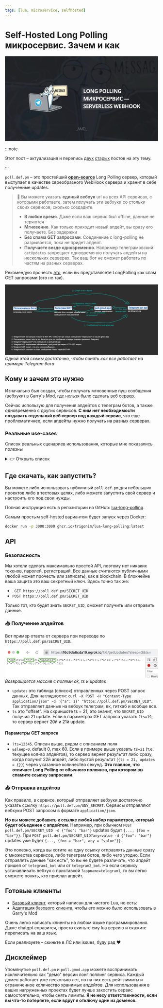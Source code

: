 ```yaml
---
tags: [lua, microservice, selfhosted]
---
```


# Self-Hosted Long Polling микросервис. Зачем и как

![banner](banner.png)

:::note

Этот пост – актуализация и перепись [двух](../../2021-11-15-poll-gmod-app-docs.md) [старых](../../2021-03-08-webhook-bez-web-servera.md) постов на эту тему.

:::

`poll.def.pm` – это простейший **[open-source](https://github.com/TRIGONIM/lua-long-polling)** Long Polling сервер, который выступает в качестве своеобразного WebHook сервера и хранит в себе полученные updates.

> 🌈  Вы можете указать **единый вебхук** url на всех API сервисах, с которыми работаете, затем получать эти вебхуки со стольки своих сервисов, сколько создадите.
>
> - **В любое время**. Даже если ваш сервис был offline, данные не теряются
> - **Мгновенно**. Как только приходит новый апдейт, вы сразу его получаете. Без задержки
> - **Без спама GET запросами**. Соединение с long-polling не разрывается, пока не придет апдейт.
> - **Получаете везде одновременно**. Например телеграмовский `getUpdates` запрещает одновременно получать апдейты на нескольких серверах. Так ваш бот не сможет работать по частям на разных серверах.

<!--truncate-->

Рекомендую прочесть [это](https://learn.javascript.ru/long-polling), если вы представляете LongPolling как спам GET запросами (это не так).

![scheme](scheme.png)
*Одной этой схемы достаточно, чтобы понять как все работает на примере Telegram бота*

## Кому и зачем это нужно

Изначально был создан, чтобы получать мгновенные пуш сообщения (вебхуки) в Garry's Mod, где нельзя было сделать веб сервер.

Сейчас использую для получения апдейтов с телеграм ботов, а также одновременно с других сервисов. **С ним нет необходимости создавать отдельный веб сервер под каждый сервис**, что еще проблематичнее, если апдейты нужно получать на разных серверах.

### Реальные use-cases

Список реальных сценариев использования, которые мне показались полезны

<details>
<summary>👉 Открыть список</summary>

#### Модульный сервис

<!-- У меня есть забавный телеграм бот, который я писал для Garry's Mod. Он позволяет сделать "мост" между игровыми серверами и телеграмом. С телеграма можно было писать в чат серверов, а с серверов в чат телеграма и на другие сервера. Одинаковый код был запущен сразу на нескольких игровых серверах. -->

Это касается не только Telegram ботов, просто мне это ближе по духу.

1. Бот запущен на нескольких игровых серверах одновременно. В боте была команда `/players`, которая присылала список игроков. Каждый бот на каждом сервере получал эту команду и присылал список игроков. Была еще команда `/select $servername`, которая позволяла выполнять любую команду на любом сервере. **!BAN CHEATER**

2. Одна часть бота написана на python, другая на lua. На питоне реализована команда `/computervision`, на lua все остальное. Я просто вынес функционал, который нельзя было сделать на Lua в другую среду. На Lua не было хендлера такой команды, а на питоне не было хендлера остальных команд. Так что ничего не конфликтовало.

#### healthcheck

![Servers looks down](healthcheck.png)

Подобно модульному боту, мой healthcheck работал так, что каждый сервер проверял друг друга. На одну поллинг ссылку все отправляли сигнал "я $имя и я живой". И каждый по такой же ссылке знал, кто живой. Если один из сервисов падал, то любой другой сообщал "тут сервис погиб, помогай". Масштабировалось все это простым включением нового сервиса.

#### Отказоустойчивость

![печень отказала](pechenka.png)
*зачем я вставил картинку с печенью..?*

Ниже пример для телеграм, но он применим для любого сервиса.

Если бот отключился, а люди продолжают писать, то с вебхуком вы навсегда потеряете эти сообщения. С long-polling сервисом они сохранятся и после перезапуска бота пользователям придут ответы на их сообщения.

#### luadev

Я [подредачил](https://github.com/AMD-NICK/vscode-gmod-luadev/commit/046a083257e90e28bb5273010f940603becd4edf) один плагин для VSCode, чтобы выполнять Lua код прямо в runtime среде любого моего приложения. Плагин при нажатии сочетания клавиш отправляет код, который нужно выполнить на long-polling. Все игровые сервера, все телеграм боты и все веб приложения получали этот код через одну ссылку. Если нужно было выполнить код где-то конкретно, то я просто в начале писал что-то на подобии `if not BOT_REPOSTER then return end`

#### Чат

Простейший чат. На веб странице клиентский js чатик. При нажатии "отправить" выполняется POST на лонг-поллинг. Все посетители при входе на страницу делают GET + ?sleep=60 и сразу видят старые + новые сообщения.

#### Работа в среде, где нельзя поднять веб сервер

Мы в `gm-donate.net` раньше предлагали людям установить .dll модуль на их сервер, чтобы работали мгновенные пополнения баланса, потому что в GMOD нельзя поднять веб сервер (вебхук) без сторонних приколюх. Сейчас мы просто отправляем пуши на уникальный для каждого сервера long polling url, с которого в Garry's Mod очень легко получить апдейты.

</details>

## Где скачать, как запустить?

Вы можете либо использовать публичный `poll.def.pm` для небольших проектов либо в тестовых целях, либо можете запустить свой сервер и настроить его под свои нужды.

Полная инструкция есть в репозитории на GitHub: [lua-long-polling](https://github.com/TRIGONIM/lua-long-polling).

Самым простым self-hosted вариантом будет запуск через Docker:

```bash
docker run -p 3000:3000 ghcr.io/trigonim/lua-long-polling:latest
```

## API

### Безопасность

Мы хотели сделать максимально простой API, поэтому нет никаких токенов, паролей, регистраций. Все данные считаются публичными (любой может прочесть или записать), как в blockchain. В блокчейне ваша защита это ваш секретный ключ. Здесь точно так же:

- ` GET https://poll.def.pm/SECRET_UID`
- `POST https://poll.def.pm/SECRET_UID`

Только тот, кто будет знать `SECRET_UID`, сможет получить или отправить данные.

### 📥 Получение апдейтов

Вот пример ответа от сервера при переходе по `https://poll.def.pm/SECRET_UID`.

![](get_output.png)
*Возвращается массив с полями ok, ts и updates*

- `updates` это таблица (список) отправленных через POST запрос данных. Для наглядности: `curl -X POST -H "Content-Type application/json" -d '{"a": 1}' "https://poll.def.pm/SECRET_UID"`. Так отправляет данные на вебхук телеграм, вк, гитхаб и вообще все.
- `ts` это "offset". На скриншоте ts = 21, это значит, что `SECRET_UID` получил 21 update. Если в параметрах GET запроса указать `?ts=19`, то сервер вернет 20й и 21й update.

#### Параметры GET запроса

- `?ts=12345`. Описан выше, рядом с описанием поля
- `&sleep=0`. default 0, max 60. Если в примере выше указать `ts=21` (т.е. текущее кол-во апдейтов), то сервер вернет результат либо сразу, когда получит 22й апдейт, либо пустой результат (`{ts = 21, updates = {}}`) через указанное количество секунд. **Это главное, что отличает Long Polling от обычного поллинга, при котором вы спамите ссылку запросами**.

### 📤 Отправка апдейтов

Как правило, в сервисе, который отправляет вебхуки достаточно указать ссылку `https://poll.def.pm/ANY_SECRET`. Сервисы отправляют вебхуки POST запросом в формате `application/json`.

**Но вы можете добавить к ссылке любой набор параметров, который будет объединен с апдейтом**. Например, при обычном `POST poll.def.pm/SECRET_UID -d {"foo": "bar"}` updates будет `{..., {foo = "bar"}}`. При `POST poll.def.pm/SECRET_UID?any=value -d {"foo": "bar"}` updates уже будет `{..., {foo = "bar", any = "value"}}`.

Это полезно, когда вы хотите на одну ссылку отправлять данные сразу с множества сервисов, либо телеграм ботов, либо чего угодно. Если отправлять данные "как есть", то вы не будете различать, что апдейт пришел от `telegram1_bot` или от `telegram2_bot`. Но если сервису устанавливать вебхук с приставкой `?appname=telegram1`, то вы легко сможете понять, кто прислал апдейт.

## Готовые клиенты

- [Базовый клиент](https://github.com/TRIGONIM/lua-long-polling/blob/main/lua/long-polling/client.lua), который написан для чистого Lua, но есть:
- [Адаптация базового клиента](https://github.com/TRIGONIM/lua-long-polling/blob/main/examples/garrysmod-client.lua), чтобы его можно было использовать в Garry's Mod

Очень легко написать клиенты на любом языке программирования. Даже chatgpt справится, просто скиньте ему lua версию и скажите переписать на ваш язык.

Если реализуете – скиньте в ЛС или issues, буду рад ❤️

## Дисклеймер

Упомянутые `poll.def.pm` и `poll.gmod.app` можете воспринимать исключительно как "демо" версии лонг поллинг сервиса. Каждый домен работает уже несколько лет, но на них есть рейт лимиты и ограниченное количество хранимых апдейтов. Для использования в ваших нагруженных проектах будет лучше захостить сервис самостоятельно, чтобы снять лимиты. **Я не несу ответственности, если вы что-то потеряете, если вдруг я отключу один из доменов.**
